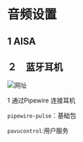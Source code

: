 # 音频设置

## 1 AlSA

## ２　蓝牙耳机

![网址](https://wiki.archlinuxcn.org/wiki/%E8%93%9D%E7%89%99%E8%80%B3%E6%9C%BA#%E9%80%9A%E8%BF%87_Pipewire_%E8%BF%9E%E6%8E%A5%E8%80%B3%E6%9C%BA)

1 通过Pipewire 连接耳机

`pipewire-pulse`：基础包

`pavucontrol`:用户服务
